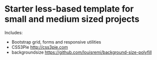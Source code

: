 # Starter less-based template for small and medium sized projects

Includes:
* Bootstrap grid, forms and responsive utilities 
* CSS3Pie http://css3pie.com
* backgroundsize https://github.com/louisremi/background-size-polyfill